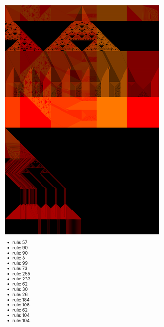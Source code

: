 ![photo](./output.png) 
 * rule: 57
* rule: 90
* rule: 90
* rule: 3
* rule: 99
* rule: 73
* rule: 255
* rule: 232
* rule: 62
* rule: 30
* rule: 26
* rule: 184
* rule: 108
* rule: 62
* rule: 104
* rule: 104
